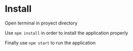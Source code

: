 
# Install

Open terminal in proyect directory

Use ```npm install``` in order to install the application properly

Finally use ```npm start``` to run the application
